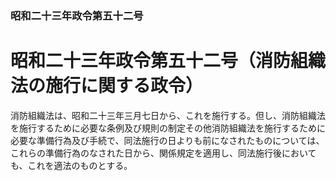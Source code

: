 ### 昭和二十三年政令第五十二号  
# 昭和二十三年政令第五十二号（消防組織法の施行に関する政令）  
  
消防組織法は、昭和二十三年三月七日から、これを施行する。但し、消防組織法を施行するために必要な条例及び規則の制定その他消防組織法を施行するために必要な準備行為及び手続で、同法施行の日よりも前になされたものについては、これらの準備行為のなされた日から、関係規定を適用し、同法施行後においても、これを適法のものとする。  
  
